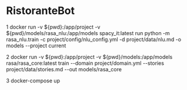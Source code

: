 # RistoranteBot

1 docker run -v ${pwd}:/app/project -v ${pwd}/models/rasa_nlu:/app/models spacy_it:latest run python -m rasa_nlu.train -c project/config/nlu_config.yml -d project/data/nlu.md  -o models  --project current

2 docker run -v ${pwd}:/app/project -v ${pwd}/models:/app/models rasa/rasa_core:latest train --domain project/domain.yml --stories project/data/stories.md --out models/rasa_core

3 docker-compose up
